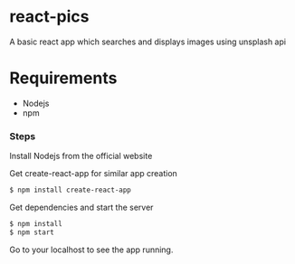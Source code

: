 # react-pics
A basic react app which searches and displays images using unsplash api

# Requirements

  - Nodejs
  - npm

### Steps

Install Nodejs from the official website

Get create-react-app for similar app creation

```sh
$ npm install create-react-app
```
Get dependencies and start the server
```sh
$ npm install 
$ npm start
```
Go to your localhost to see the app running.


